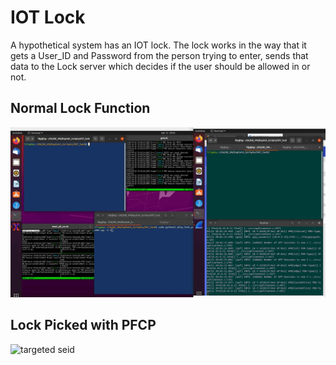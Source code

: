 # IOT Lock
A hypothetical system has an IOT lock. The lock works in the way that it gets a User_ID and Password from the person trying to enter, sends that data to the Lock server which decides if the user should be allowed in or not.

## Normal Lock Function

![targeted seid](../../../Media/lock_normal_func_new.gif)


## Lock Picked with PFCP

![targeted seid](../../../Media/lock_picker.gif)
